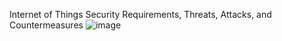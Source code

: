 Internet of Things Security Requirements, Threats, Attacks, and Countermeasures
![image](https://user-images.githubusercontent.com/66214469/143780109-940e1666-7ad4-4aec-9488-03df00dde91b.png)
